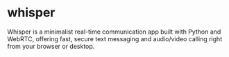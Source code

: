 # whisper
Whisper is a minimalist real-time communication app built with Python and WebRTC, offering fast, secure text messaging and audio/video calling right from your browser or desktop.
